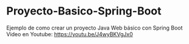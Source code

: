 # Proyecto-Basico-Spring-Boot
Ejemplo de como crear un proyecto Java Web básico con Spring Boot
Video en Youtube: https://youtu.be/J4wyBKVgJx0

